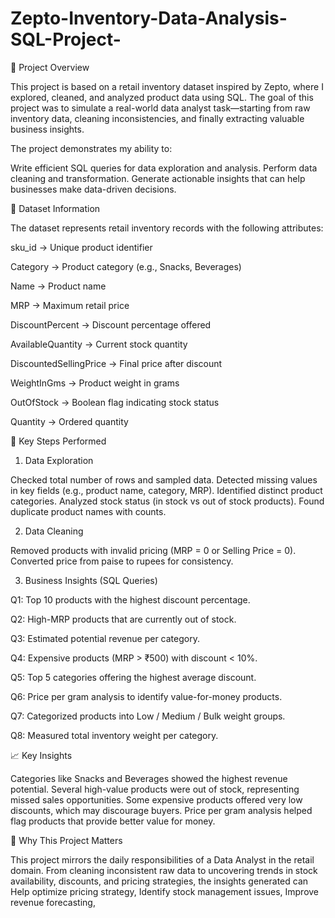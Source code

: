 # Zepto-Inventory-Data-Analysis-SQL-Project-

📌 Project Overview

This project is based on a retail inventory dataset inspired by Zepto, where I explored, cleaned, 
and analyzed product data using SQL. The goal of this project was to simulate a real-world data analyst
task—starting from raw inventory data, cleaning inconsistencies, and finally extracting valuable business insights.

The project demonstrates my ability to:

Write efficient SQL queries for data exploration and analysis.
Perform data cleaning and transformation.
Generate actionable insights that can help businesses make data-driven decisions.

📂 Dataset Information

The dataset represents retail inventory records with the following attributes:

sku_id → Unique product identifier

Category → Product category (e.g., Snacks, Beverages)

Name → Product name

MRP → Maximum retail price

DiscountPercent → Discount percentage offered

AvailableQuantity → Current stock quantity

DiscountedSellingPrice → Final price after discount

WeightInGms → Product weight in grams

OutOfStock → Boolean flag indicating stock status

Quantity → Ordered quantity

🔎 Key Steps Performed
1. Data Exploration

Checked total number of rows and sampled data.
Detected missing values in key fields (e.g., product name, category, MRP).
Identified distinct product categories.
Analyzed stock status (in stock vs out of stock products).
Found duplicate product names with counts.

2. Data Cleaning

Removed products with invalid pricing (MRP = 0 or Selling Price = 0).
Converted price from paise to rupees for consistency.

3. Business Insights (SQL Queries)

Q1: Top 10 products with the highest discount percentage.

Q2: High-MRP products that are currently out of stock.

Q3: Estimated potential revenue per category.

Q4: Expensive products (MRP > ₹500) with discount < 10%.

Q5: Top 5 categories offering the highest average discount.

Q6: Price per gram analysis to identify value-for-money products.

Q7: Categorized products into Low / Medium / Bulk weight groups.

Q8: Measured total inventory weight per category.

📈 Key Insights

Categories like Snacks and Beverages showed the highest revenue potential.
Several high-value products were out of stock, representing missed sales opportunities.
Some expensive products offered very low discounts, which may discourage buyers.
Price per gram analysis helped flag products that provide better value for money.

🚀 Why This Project Matters

This project mirrors the daily responsibilities of a Data Analyst in the retail domain. From cleaning inconsistent raw data to uncovering trends in stock availability, discounts, and pricing strategies, the insights generated can
Help optimize pricing strategy,
Identify stock management issues,
Improve revenue forecasting,
